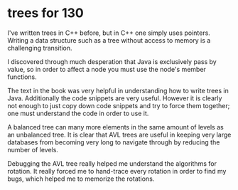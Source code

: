 # trees for 130
I've written trees in C++ before, but in C++ one simply uses pointers. Writing a data structure such as a tree without access to memory is a challenging transition.

I discovered through much desperation that Java is exclusively pass by value, so in order to affect a node you must use the node's member functions.

The text in the book was very helpful in understanding how to write trees in Java. Additionally the code snippets are very useful. However it is clearly not enough to just copy down code snippets and try to force them together; one must understand the code in order to use it.

A balanced tree can many more elements in the same amount of levels as an unbalanced tree. It is clear that AVL trees are useful in keeping very large databases from becoming very long to navigate through by reducing the number of levels.

Debugging the AVL tree really helped me understand the algorithms for rotation. It really forced me to hand-trace every rotation in order to find my bugs, which helped me to memorize the rotations.
